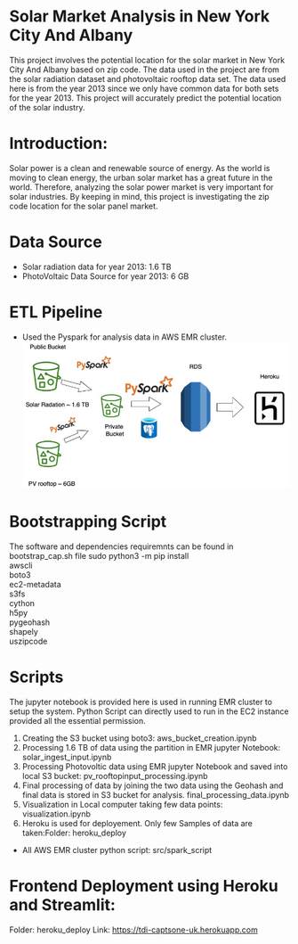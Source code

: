 # Solar Market Analysis in New York City And Albany
This project involves the potential location for the solar market in New York City And Albany based on zip code. The data used in the project are from the solar radiation dataset and photovoltaic rooftop data set. The data used here is from the year 2013 since we only have common data for both sets for the year 2013. This project will accurately predict the potential location of the solar industry.

# Introduction: 
Solar power is a clean and renewable source of energy. As the world is moving to clean energy, the urban solar market has a great future in the world. Therefore, analyzing the solar power market is very important for solar industries. By keeping in mind, this project is investigating the zip code location for the solar panel market.

# Data Source 
- Solar radiation data for year 2013: 1.6 TB
- PhotoVoltaic Data Source for year 2013: 6 GB

# ETL Pipeline
- Used the Pyspark for analysis data in AWS EMR cluster.
![alt text](https://github.com/umeshkhaniya/TDI_Captsone_project/blob/main/image/captsone_sketch.jpg)


# Bootstrapping Script
The software and dependencies requiremnts can be found in bootstrap_cap.sh file
 sudo python3 -m pip install \
  awscli \
 boto3 \
 ec2-metadata \
 s3fs \
 cython \
 h5py \
 pygeohash \
 shapely \
 uszipcode

# Scripts
The jupyter notebook is provided here is used  in running  EMR cluster to setup the system.
Python Script can directly used to run in the EC2 instance provided all the essential permission.
1. Creating the S3 bucket using boto3: aws_bucket_creation.ipynb
2. Processing 1.6 TB of data using the partition in EMR jupyter Notebook: solar_ingest_input.ipynb
3. Processing Photovoltic data using EMR jupyter Notebook and saved into local S3 bucket: pv_rooftopinput_processing.ipynb
4. Final processing of data by joining the two data using the Geohash and final data is stored in S3 bucket for analysis. final_processing_data.ipynb
5. Visualization in Local computer taking few data points: visualization.ipynb
6. Heroku is used for deployement. Only few Samples of data are taken:Folder: heroku_deploy
- All AWS EMR cluster python script: src/spark_script

# Frontend Deployment using Heroku and Streamlit: 
Folder: heroku_deploy
Link: https://tdi-captsone-uk.herokuapp.com


